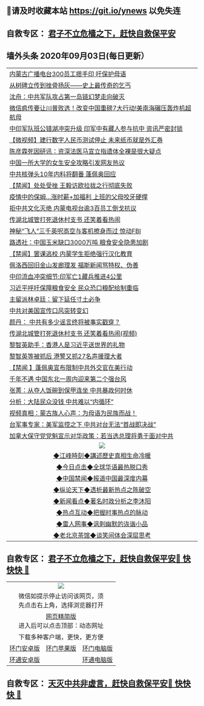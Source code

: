 ## 📩请及时收藏本站 https://git.io/ynews 以免失连</a>
## 自救专区： [君子不立危樯之下，赶快自救保平安 ](https://github.com/pwgy/td/blob/master/README.md)

## 墙外头条 2020年09月03日(每日更新）</a>

 <table>
<tr><td colspan="2" align="left"><a href="https://ykpnpgqc.xvhtf.cyou/?name=c1219381&key=krgexxuardvhjliu&from=gy2">内蒙古广播电台300员工摁手印 吁保护母语</a></td></tr>
<tr><td colspan="2" align="left"><a href="https://ykpnpgqc.xvhtf.cyou/?name=c1219401&key=krgexxuardvhjliu&from=gy2">从树碑立传到挫骨扬灰——史上最传奇的乞丐</a></td></tr>
<tr><td colspan="2" align="left"><a href="https://ykpnpgqc.xvhtf.cyou/?name=c1219406&key=krgexxuardvhjliu&from=gy2">沈舟：中共军队攻占第一岛链幻梦走向破灭</a></td></tr>
<tr><td colspan="2" align="left"><a href="https://ykpnpgqc.xvhtf.cyou/?name=c1219303&key=krgexxuardvhjliu&from=gy2">微信疯传要让川普败选！改变中国重磅7大行动!美南海碾压轰炸机超航母</a></td></tr>
<tr><td colspan="2" align="left"><a href="https://ykpnpgqc.xvhtf.cyou/?name=c1219304&key=krgexxuardvhjliu&from=gy2">中印军队班公错湖冲突升级 印军中有藏人参与抗中 资讯严密封锁</a></td></tr>
<tr><td colspan="2" align="left"><a href="https://ykpnpgqc.xvhtf.cyou/?name=c1219331&key=krgexxuardvhjliu&from=gy2">【微视频】建行数字人民币测试停止 未来纸币就是外汇券</a></td></tr>
<tr><td colspan="2" align="left"><a href="https://ykpnpgqc.xvhtf.cyou/?name=c1219398&key=krgexxuardvhjliu&from=gy2">陈彦霖死因研讯：资深法医马宣立指遗体全裸是很大疑点</a></td></tr>
<tr><td colspan="2" align="left"><a href="https://ykpnpgqc.xvhtf.cyou/?name=c1219372&key=krgexxuardvhjliu&from=gy2">中国一所大学的女生安全攻略引发网友热议</a></td></tr>
<tr><td colspan="2" align="left"><a href="https://ykpnpgqc.xvhtf.cyou/?name=c1219380&key=krgexxuardvhjliu&from=gy2">中共核弹头10年内料将翻番 蓬佩奥回应</a></td></tr>
<tr><td colspan="2" align="left"><a href="https://ykpnpgqc.xvhtf.cyou/?name=c1219405&key=krgexxuardvhjliu&from=gy2">【禁闻】处处受挫 王毅访欧拉拢之行彻底失败</a></td></tr>
<tr><td colspan="2" align="left"><a href="https://ykpnpgqc.xvhtf.cyou/?name=c1219400&key=krgexxuardvhjliu&from=gy2">疫情中的保姆…涨时薪+加福利 上班的父母咬牙硬撑</a></td></tr>
<tr><td colspan="2" align="left"><a href="https://ykpnpgqc.xvhtf.cyou/?name=c1219335&key=krgexxuardvhjliu&from=gy2">拒中共文化灭绝 内蒙电视台逾3百员工倒戈抗议</a></td></tr>
<tr><td colspan="2" align="left"><a href="https://ykpnpgqc.xvhtf.cyou/?name=c1219407&key=krgexxuardvhjliu&from=gy2">传湖北城管打死退休村支书 还笑着看热闹</a></td></tr>
<tr><td colspan="2" align="left"><a href="https://ykpnpgqc.xvhtf.cyou/?name=c1219327&key=krgexxuardvhjliu&from=gy2">神秘“飞人”三千英呎高空与客机擦身而过 惊动FBI</a></td></tr>
<tr><td colspan="2" align="left"><a href="https://ykpnpgqc.xvhtf.cyou/?name=c1219375&key=krgexxuardvhjliu&from=gy2">路透社：中国玉米缺口3000万吨 粮食安全隐患加剧</a></td></tr>
<tr><td colspan="2" align="left"><a href="https://ykpnpgqc.xvhtf.cyou/?name=c1219350&key=krgexxuardvhjliu&from=gy2">【禁闻】罢课逃校 内蒙学生拒绝强行汉化教育</a></td></tr>
<tr><td colspan="2" align="left"><a href="https://ykpnpgqc.xvhtf.cyou/?name=c1219374&key=krgexxuardvhjliu&from=gy2">佩洛西回旧金山发廊理发 福斯新闻骂特权、伪善</a></td></tr>
<tr><td colspan="2" align="left"><a href="https://ykpnpgqc.xvhtf.cyou/?name=c1219320&key=krgexxuardvhjliu&from=gy2">中印流血冲突细节:印军亡1藏兵推进4公里</a></td></tr>
<tr><td colspan="2" align="left"><a href="https://ykpnpgqc.xvhtf.cyou/?name=c1219301&key=krgexxuardvhjliu&from=gy2">习近平呼吁保障粮食安全 民众恐口粮配给制重临</a></td></tr>
<tr><td colspan="2" align="left"><a href="https://ykpnpgqc.xvhtf.cyou/?name=c1219399&key=krgexxuardvhjliu&from=gy2">主留派林卓廷：留下延任寸土必争</a></td></tr>
<tr><td colspan="2" align="left"><a href="https://ykpnpgqc.xvhtf.cyou/?name=c1219361&key=krgexxuardvhjliu&from=gy2">中共对美国宣传口风突转变幻</a></td></tr>
<tr><td colspan="2" align="left"><a href="https://ykpnpgqc.xvhtf.cyou/?name=c1219332&key=krgexxuardvhjliu&from=gy2">颜丹： 中共有多少谣言终将被事实戳穿？</a></td></tr>
<tr><td colspan="2" align="left"><a href="https://ykpnpgqc.xvhtf.cyou/?name=c1219385&key=krgexxuardvhjliu&from=gy2">传湖北城管打死退休村支书 还笑着看热闹(视频)</a></td></tr>
<tr><td colspan="2" align="left"><a href="https://ykpnpgqc.xvhtf.cyou/?name=c1219299&key=krgexxuardvhjliu&from=gy2">黎智英助手：香港人是习近平送世界的礼物</a></td></tr>
<tr><td colspan="2" align="left"><a href="https://ykpnpgqc.xvhtf.cyou/?name=c1219313&key=krgexxuardvhjliu&from=gy2">黎智英等被抓后 港警又抓27名声援理大者</a></td></tr>
<tr><td colspan="2" align="left"><a href="https://ykpnpgqc.xvhtf.cyou/?name=c1219386&key=krgexxuardvhjliu&from=gy2">【禁闻 】蓬佩奥宣布限制中共外交官在美行动</a></td></tr>
<tr><td colspan="2" align="left"><a href="https://ykpnpgqc.xvhtf.cyou/?name=c1219334&key=krgexxuardvhjliu&from=gy2">千年不遇 中国东北一周内迎来第二个强台风</a></td></tr>
<tr><td colspan="2" align="left"><a href="https://ykpnpgqc.xvhtf.cyou/?name=c1219319&key=krgexxuardvhjliu&from=gy2">张菁：从夺人饭碗到保甲连坐 中共暴政何时休</a></td></tr>
<tr><td colspan="2" align="left"><a href="https://ykpnpgqc.xvhtf.cyou/?name=c1219308&key=krgexxuardvhjliu&from=gy2">分析：大陆民众没钱 中共难以“内循环”</a></td></tr>
<tr><td colspan="2" align="left"><a href="https://ykpnpgqc.xvhtf.cyou/?name=c1219382&key=krgexxuardvhjliu&from=gy2">视频真相：蒙古族人心声：为母语为民族而战！</a></td></tr>
<tr><td colspan="2" align="left"><a href="https://ykpnpgqc.xvhtf.cyou/?name=c1219342&key=krgexxuardvhjliu&from=gy2">台军事专家：美军监控之下 中共对台无法“首战即决战”</a></td></tr>
<tr><td colspan="2" align="left"><a href="https://ykpnpgqc.xvhtf.cyou/?name=c1219312&key=krgexxuardvhjliu&from=gy2">加拿大保守党党魁宣示对华政策：若当选总理将勇于面对中共</a></td></tr>


 <tr>
   <td colspan="2" align=center><img src="https://cdn.jsdelivr.net/gh/gyoupiodf/im1/jf-1.jpg"></td>
  </tr>
   <tr>
   <td colspan="2" align=center> 
<a href="https://xdihm.casa/oo.aspx?name=c922850&key=sdxhftoyfkhpuaxy&from=gy2&tag=9877">◆江峰時刻◆講述歷史真相生命冷暖</a><br/>
    </td>
  </tr>
   <tr>
   <td colspan="2" align=center> 
<a href="https://xdihm.casa/oo.aspx?name=c816850&key=sdxhftoyfkhpuaxy&from=gy2&tag=9877">◆今日点击◆全球华语最热脱口秀</a><br/>
    </td>
  </tr>
  <tr>
  <td colspan="2" align=center>
<a href="https://xdihm.casa/oo.aspx?name=c816860&key=sdxhftoyfkhpuaxy&from=gy2&tag=99733110">◆中国禁闻◆报道中国最深度内幕</a><br/>
   </tr>
  <tr>
     <td colspan="2" align=center>
<a href="https://xdihm.casa/oo.aspx?name=c816855&key=sdxhftoyfkhpuaxy&from=gy2&tag=997110">◆纵论天下◆透析最新热点之陈破空</a><br/>
   </tr>
   <tr>
      <td colspan="2" align=center>
<a href="https://xdihm.casa/oo.aspx?name=c838308&key=sdxhftoyfkhpuaxy&from=gy2&tag=9973110">◆新闻看点◆著名时政分析之李沐阳</a><br/>
   </tr>
   <tr>
     <td colspan="2" align=center>
<a href="https://xdihm.casa/oo.aspx?name=c816852&key=sdxhftoyfkhpuaxy&from=gy2&tag=9733110">◆热点互动◆把握时事热点的脉动</a><br/>
   </tr>
   <tr>
      <td colspan="2" align=center>
<a href="https://xdihm.casa/oo.aspx?name=c816694&key=sdxhftoyfkhpuaxy&from=gy2&tag=93310">◆雷人网事◆讽刺幽默的诙谐小品</a><br/>
   </tr>
   <tr>
    <td colspan="2" align=center>
<a href="https://xdihm.casa/oo.aspx?name=c816650&key=sdxhftoyfkhpuaxy&from=gy2&tag=9973110">◆老北京茶馆◆谈笑间体会深层思考</a><br/>
   </tr>
</table>

 ## 自救专区： [君子不立危樯之下，赶快自救保平安🍎 快快快 📩](https://github.com/pwgy/td/blob/master/README.md)
 
<table>
  <tr>
    <td colspan="3" align="center"><img src="https://cdn.jsdelivr.net/gh/opipe/up/oGate65.jpg"/></td>
  </tr>
  <tr>
    <td colspan="3" align="center">微信如提示停止访问该网页，须<br/>先点击右上角，选择浏览器打开</td>
  <tr>
  <tr>
    <td colspan="3" align="center"><a href="https://gitcdn.xyz/cdn/otiny/up/master/show005.htm">网页精简版</a><br/>进入后可以点击顶部：动态网址</td>
  </tr>
  <tr>
    <td colspan="3" align="center">下载多种客户端，更快，更方便</td>
  <tr>
  <tr>
    <td align="center"><a href="https://cdn.jsdelivr.net/gh/opipe/up/oGatea.apk">环门安卓版</a></td>
    <td align="center"><a href="https://x.co/odisk">环门苹果版</a></td>
    <td align="center"><a href="https://cdn.jsdelivr.net/gh/opipe/up/oGate.zip">环门电脑版</a></td>
  </tr>
  <tr>
    <td align="center"><a href="https://cdn.jsdelivr.net/gh/opipe/up/oPipe.apk">环通安卓版</a></td>
    <td align="center"></td>
    <td align="center"><a href="https://raw.githubusercontent.com/opipe/up/master/oPipe.zip">环通电脑版</a></td>
  </tr>
  
</table>


 ## 自救专区： [天灭中共非虚言，赶快自救保平安🍎 快快快 📩](https://github.com/pwgy/td/blob/master/README.md)

